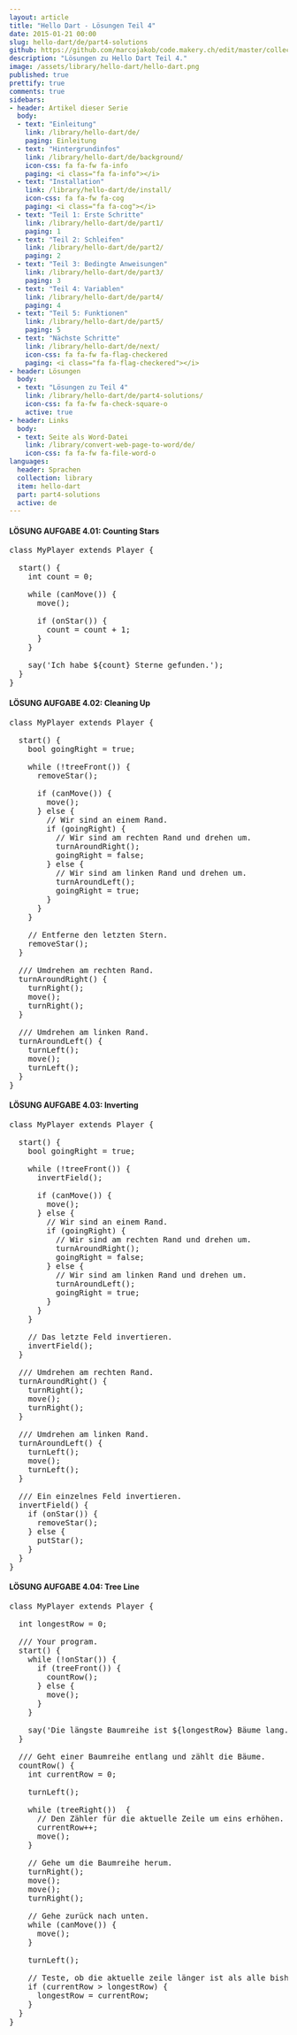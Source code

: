 ```yaml
---
layout: article
title: "Hello Dart - Lösungen Teil 4"
date: 2015-01-21 00:00
slug: hello-dart/de/part4-solutions
github: https://github.com/marcojakob/code.makery.ch/edit/master/collections/library/hello-dart-de-part4-solutions.md
description: "Lösungen zu Hello Dart Teil 4."
image: /assets/library/hello-dart/hello-dart.png
published: true
prettify: true
comments: true
sidebars:
- header: Artikel dieser Serie
  body:
  - text: "Einleitung"
    link: /library/hello-dart/de/
    paging: Einleitung
  - text: "Hintergrundinfos"
    link: /library/hello-dart/de/background/
    icon-css: fa fa-fw fa-info
    paging: <i class="fa fa-info"></i>
  - text: "Installation"
    link: /library/hello-dart/de/install/
    icon-css: fa fa-fw fa-cog
    paging: <i class="fa fa-cog"></i>
  - text: "Teil 1: Erste Schritte"
    link: /library/hello-dart/de/part1/
    paging: 1
  - text: "Teil 2: Schleifen"
    link: /library/hello-dart/de/part2/
    paging: 2
  - text: "Teil 3: Bedingte Anweisungen"
    link: /library/hello-dart/de/part3/
    paging: 3
  - text: "Teil 4: Variablen"
    link: /library/hello-dart/de/part4/
    paging: 4
  - text: "Teil 5: Funktionen"
    link: /library/hello-dart/de/part5/
    paging: 5
  - text: "Nächste Schritte"
    link: /library/hello-dart/de/next/
    icon-css: fa fa-fw fa-flag-checkered
    paging: <i class="fa fa-flag-checkered"></i>
- header: Lösungen
  body:
  - text: "Lösungen zu Teil 4"
    link: /library/hello-dart/de/part4-solutions/
    icon-css: fa fa-fw fa-check-square-o
    active: true
- header: Links
  body:
  - text: Seite als Word-Datei
    link: /library/convert-web-page-to-word/de/
    icon-css: fa fa-fw fa-file-word-o
languages:
  header: Sprachen
  collection: library
  item: hello-dart
  part: part4-solutions
  active: de
---
```


#### <i class="fa fa-check-square-o mg-t-lg"></i> LÖSUNG AUFGABE 4.01: Counting Stars

<pre class="prettyprint lang-dart">
class MyPlayer extends Player {

  start() {
    int count = 0;

    while (canMove()) {
      move();

      if (onStar()) {
        count = count + 1;
      }
    }

    say('Ich habe ${count} Sterne gefunden.');
  }
}
</pre>


#### <i class="fa fa-check-square-o mg-t-lg"></i> LÖSUNG AUFGABE 4.02: Cleaning Up

<pre class="prettyprint lang-dart">
class MyPlayer extends Player {

  start() {
    bool goingRight = true;

    while (!treeFront()) {
      removeStar();

      if (canMove()) {
        move();
      } else {
        // Wir sind an einem Rand.
        if (goingRight) {
          // Wir sind am rechten Rand und drehen um.
          turnAroundRight();
          goingRight = false;
        } else {
          // Wir sind am linken Rand und drehen um.
          turnAroundLeft();
          goingRight = true;
        }
      }
    }

    // Entferne den letzten Stern.
    removeStar();
  }

  /// Umdrehen am rechten Rand.
  turnAroundRight() {
    turnRight();
    move();
    turnRight();
  }

  /// Umdrehen am linken Rand.
  turnAroundLeft() {
    turnLeft();
    move();
    turnLeft();
  }
}
</pre>


#### <i class="fa fa-check-square-o mg-t-lg"></i> LÖSUNG AUFGABE 4.03: Inverting

<pre class="prettyprint lang-dart">
class MyPlayer extends Player {

  start() {
    bool goingRight = true;

    while (!treeFront()) {
      invertField();

      if (canMove()) {
        move();
      } else {
        // Wir sind an einem Rand.
        if (goingRight) {
          // Wir sind am rechten Rand und drehen um.
          turnAroundRight();
          goingRight = false;
        } else {
          // Wir sind am linken Rand und drehen um.
          turnAroundLeft();
          goingRight = true;
        }
      }
    }

    // Das letzte Feld invertieren.
    invertField();
  }

  /// Umdrehen am rechten Rand.
  turnAroundRight() {
    turnRight();
    move();
    turnRight();
  }

  /// Umdrehen am linken Rand.
  turnAroundLeft() {
    turnLeft();
    move();
    turnLeft();
  }

  /// Ein einzelnes Feld invertieren.
  invertField() {
    if (onStar()) {
      removeStar();
    } else {
      putStar();
    }
  }
}
</pre>


#### <i class="fa fa-check-square-o mg-t-lg"></i> LÖSUNG AUFGABE 4.04: Tree Line

<pre class="prettyprint lang-dart">
class MyPlayer extends Player {

  int longestRow = 0;

  /// Your program.
  start() {
    while (!onStar()) {
      if (treeFront()) {
        countRow();
      } else {
        move();
      }
    }

    say('Die längste Baumreihe ist ${longestRow} Bäume lang.');
  }

  /// Geht einer Baumreihe entlang und zählt die Bäume.
  countRow() {
    int currentRow = 0;

    turnLeft();

    while (treeRight())  {
      // Den Zähler für die aktuelle Zeile um eins erhöhen.
      currentRow++;
      move();
    }

    // Gehe um die Baumreihe herum.
    turnRight();
    move();
    move();
    turnRight();

    // Gehe zurück nach unten.
    while (canMove()) {
      move();
    }

    turnLeft();

    // Teste, ob die aktuelle zeile länger ist als alle bisherigen.
    if (currentRow > longestRow) {
      longestRow = currentRow;
    }
  }
}
</pre>
